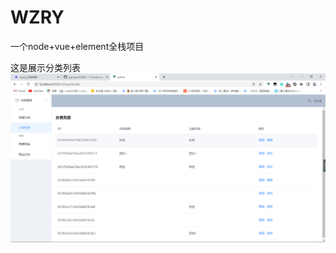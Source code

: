 # WZRY
一个node+vue+element全栈项目

这是展示分类列表
![这是展示分类列表](https://github.com/yipower/WZRY/blob/main/QQ%E6%88%AA%E5%9B%BE20220405144347.png)
